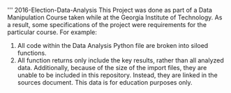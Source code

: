 ''' 2016-Election-Data-Analysis
This Project was done as part of a Data Manipulation Course taken while at the Georgia Institute of Technology. 
As a result, some specifications of the project were requirements for the particular course. For example:
1. All code within the Data Analysis Python file are broken into siloed functions.
2. All function returns only include the key results, rather than all analyzed data.
Additionally, because of the size of the import files, they are unable to be included in this repository.
Instead, they are linked in the sources document.
This data is for education purposes only.
